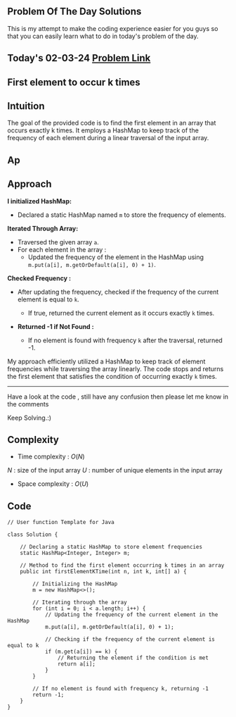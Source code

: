 ## Problem Of The Day Solutions

This is my attempt to make the coding experience easier for you guys so that you can easily learn what to do in today's problem of the day.

## Today's 02-03-24 [Problem Link](https://www.geeksforgeeks.org/problems/first-element-to-occur-k-times5150/1)
## First element to occur k times

## Intuition
The goal of the provided code is to find the first element in an array that occurs exactly k times. It employs a HashMap to keep track of the frequency of each element during a linear traversal of the input array.

## Ap

## Approach

**I initialized HashMap:**
   - Declared a static HashMap named `m` to store the frequency of elements.

**Iterated Through Array:**
   - Traversed the given array `a`.
   - For each element in the array :
     - Updated the frequency of the element in the HashMap using `m.put(a[i], m.getOrDefault(a[i], 0) + 1)`.

**Checked Frequency :**
   - After updating the frequency, checked if the frequency of the current element is equal to `k`.
     - If true, returned the current element as it occurs exactly `k` times.

- **Returned -1 if Not Found :**
   - If no element is found with frequency `k` after the traversal, returned -1.

My approach efficiently utilized a HashMap to keep track of element frequencies while traversing the array linearly. The code stops and returns the first element that satisfies the condition of occurring exactly `k` times.

---
Have a look at the code , still have any confusion then please let me know in the comments

Keep Solving.:)

## Complexity
- Time complexity : $O( N )$
<!-- Add your time complexity here, e.g. $$O())$$ -->
$N$ :  size of the input array
$U$ :  number of unique elements in the input array
- Space complexity : $O( U )$
<!-- Add your space complexity here, e.g. $$O(n)$$ -->

## Code

```
// User function Template for Java

class Solution {

    // Declaring a static HashMap to store element frequencies
    static HashMap<Integer, Integer> m;

    // Method to find the first element occurring k times in an array
    public int firstElementKTime(int n, int k, int[] a) {
        
        // Initializing the HashMap
        m = new HashMap<>();

        // Iterating through the array
        for (int i = 0; i < a.length; i++) {
            // Updating the frequency of the current element in the HashMap
            m.put(a[i], m.getOrDefault(a[i], 0) + 1);

            // Checking if the frequency of the current element is equal to k
            if (m.get(a[i]) == k) {
                // Returning the element if the condition is met
                return a[i];
            }
        }

        // If no element is found with frequency k, returning -1
        return -1;
    }
}
```

